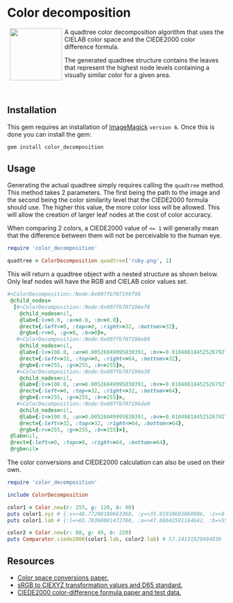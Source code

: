 # Color decomposition

<img align="left" hspace="6" src="http://i.imgur.com/7L6XkjE.gif" width="120">

A quadtree color decomposition algorithm that uses the CIELAB color space and the
CIEDE2000 color difference formula.

The generated quadtree structure contains the leaves that represent the highest node
levels containing a visually similar color for a given area.

<br>

## Installation

This gem requires an installation of
[ImageMagick](https://legacy.imagemagick.org/script/download.php) `version 6`. Once this
is done you can install the gem:

``` bash
gem install color_decomposition
```

## Usage

Generating the actual quadtree simply requires calling the `quadtree` method. This
method takes 2 parameters. The first being the path to the image and the second being
the color similarity level that the CIEDE2000 formula should use. The higher this value,
the more color loss will be allowed. This will allow the creation of larger leaf nodes
at the cost of color accuracy.

When comparing 2 colors, a CIEDE2000 value of `<= 1` will generally mean that the
difference between them will not be perceivable to the human eye.

``` ruby
require 'color_decomposition'

quadtree = ColorDecomposition.quadtree('ruby.png', 1)
```

This will return a quadtree object with a nested structure as shown below. Only leaf
nodes will have the RGB and CIELAB color values set.

``` ruby
#<ColorDecomposition::Node:0x007fb707196f98
 @child_nodes=
  [#<ColorDecomposition::Node:0x007fb707196ef8
    @child_nodes=nil,
    @lab={:l=>0.0, :a=>0.0, :b=>0.0},
    @rect={:left=>0, :top=>0, :right=>32, :bottom=>32},
    @rgb={:r=>0, :g=>0, :b=>0}>,
   #<ColorDecomposition::Node:0x007fb707196e80
    @child_nodes=nil,
    @lab={:l=>100.0, :a=>0.00526049995830391, :b=>-0.010408184525267927},
    @rect={:left=>32, :top=>0, :right=>64, :bottom=>32},
    @rgb={:r=>255, :g=>255, :b=>255}>,
   #<ColorDecomposition::Node:0x007fb707196e30
    @child_nodes=nil,
    @lab={:l=>100.0, :a=>0.00526049995830391, :b=>-0.010408184525267927},
    @rect={:left=>0, :top=>32, :right=>32, :bottom=>64},
    @rgb={:r=>255, :g=>255, :b=>255}>,
   #<ColorDecomposition::Node:0x007fb707196de0
    @child_nodes=nil,
    @lab={:l=>100.0, :a=>0.00526049995830391, :b=>-0.010408184525267927},
    @rect={:left=>32, :top=>32, :right=>64, :bottom=>64},
    @rgb={:r=>255, :g=>255, :b=>255}>],
 @lab=nil,
 @rect={:left=>0, :top=>0, :right=>64, :bottom=>64},
 @rgb=nil>
```

The color conversions and CIEDE2000 calculation can also be used on their own.

``` ruby
require 'color_decomposition'

include ColorDecomposition

color1 = Color.new(r: 255, g: 120, b: 60)
puts color1.xyz # {:x=>48.77208180663368, :y=>35.01918603060906, :z=>8.46377233268254}
puts color1.lab # {:l=>65.76360001472788, :a=>47.86642591164642, :b=>55.61626679147632}

color2 = Color.new(r: 80, g: 49, b: 220)
puts Comparator.ciede2000(color1.lab, color2.lab) # 57.24131929494836
```


## Resources

* [Color space conversions paper.](http://sites.biology.duke.edu/johnsenlab/pdfs/tech/colorconversion.pdf)
* [sRGB to CIEXYZ transformation values and D65 standard.](http://web.archive.org/web/20110722134652/http://www.colour.org/tc8-05/Docs/colorspace/61966-2-1.pdf)
* [CIEDE2000 color-difference formula paper and test data.](http://www.ece.rochester.edu/~gsharma/ciede2000)
